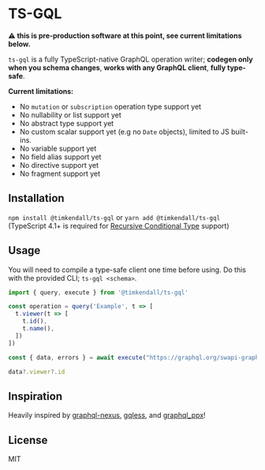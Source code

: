 # TS-GQL

**⚠️ this is pre-production software at this point, see current limitations below.**

`ts-gql` is a fully TypeScript-native GraphQL operation writer; **codegen only when you schema changes**, **works with any GraphQL client**, **fully type-safe**.

**Current limitations:**

- No `mutation` or `subscription` operation type support yet
- No nullability or list support yet
- No abstract type support yet
- No custom scalar support yet (e.g no `Date` objects), limited to JS built-ins.
- No variable support yet
- No field alias support yet
- No directive support yet
- No fragment support yet

## Installation

`npm install @timkendall/ts-gql` or `yarn add @timkendall/ts-gql` (TypeScript 4.1+ is required for [Recursive Conditional Type](https://devblogs.microsoft.com/typescript/announcing-typescript-4-1/#recursive-conditional-types) support)

## Usage

You will need to compile a type-safe client one time before using. Do this with the provided CLI; `ts-gql <schema>`.

```typescript
import { query, execute } from '@timkendall/ts-gql'

const operation = query('Example', t => [
  t.viewer(t => [
    t.id(),
    t.name(),
  ])
])

const { data, errors } = await execute("https://graphql.org/swapi-graphql/", query);

data?.viewer?.id
```

## Inspiration

Heavily inspired by [graphql-nexus](https://github.com/graphql-nexus/schema), [gqless](https://github.com/gqless/gqless), and [graphql_ppx](https://github.com/mhallin/graphql_ppx)!

## License

MIT